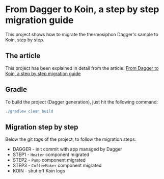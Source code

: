 # From Dagger to Koin, a step by step migration guide

This project shows how to migrate the thermosiphon Dagger's sample to Koin, step by step.

## The article

This project has been explained in detail from the article: [From Dagger to Koin, a step by step migration guide](https://medium.com/@giuliani.arnaud/the-thermosiphon-app-from-dagger-to-koin-step-by-step-a09af7f5b5b1)

## Gradle 

To build the project (Dagger generation), just hit the following command:

```gradle
./gradlew clean build
```

## Migration step by step

Below the git *tags* of the project, to follow the migration steps:

* DAGGER - init commit with app managed by Dagger
* STEP1 - `Heater` component migrated
* STEP2 - `Pump` component migrated
* STEP3 - `CoffeeMaker` component migrated
* KOIN - shut off Koin logs
